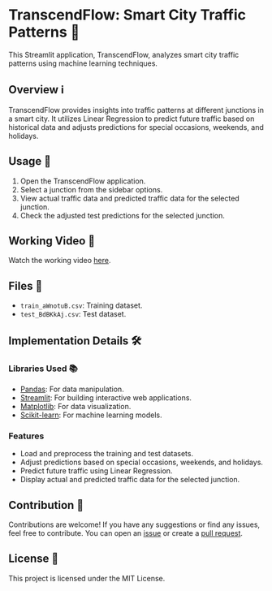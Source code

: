 # TranscendFlow: Smart City Traffic Patterns 🚗

This Streamlit application, TranscendFlow, analyzes smart city traffic patterns using machine learning techniques.

## Overview ℹ️

TranscendFlow provides insights into traffic patterns at different junctions in a smart city. It utilizes Linear Regression to predict future traffic based on historical data and adjusts predictions for special occasions, weekends, and holidays.

## Usage 🚀

1. Open the TranscendFlow application.
2. Select a junction from the sidebar options.
3. View actual traffic data and predicted traffic data for the selected junction.
4. Check the adjusted test predictions for the selected junction.

## Working Video 🎥

Watch the working video [here](https://drive.google.com/file/d/1qh6icl026eFoYJzTrsy8GCYqEwl70PJT/view?usp=sharing).

## Files 📁

- `train_aWnotuB.csv`: Training dataset.
- `test_BdBKkAj.csv`: Test dataset.

## Implementation Details 🛠️

### Libraries Used 📚

- [Pandas](https://pandas.pydata.org/): For data manipulation.
- [Streamlit](https://streamlit.io/): For building interactive web applications.
- [Matplotlib](https://matplotlib.org/): For data visualization.
- [Scikit-learn](https://scikit-learn.org/): For machine learning models.

### Features

- Load and preprocess the training and test datasets.
- Adjust predictions based on special occasions, weekends, and holidays.
- Predict future traffic using Linear Regression.
- Display actual and predicted traffic data for the selected junction.

## Contribution 🤝

Contributions are welcome! If you have any suggestions or find any issues, feel free to contribute. You can open an [issue](https://github.com/Saherpathan/transcend-flow/issues) or create a [pull request](https://github.com/Saherpathan/transcend-flow/pulls).

## License 📝

This project is licensed under the MIT License.
